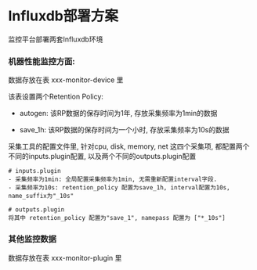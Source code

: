 # Influxdb部署方案

监控平台部署两套Influxdb环境

### 机器性能监控方面:

数据存放在表 xxx-monitor-device 里

该表设置两个Retention Policy:

- autogen: 该RP数据的保存时间为1年, 存放采集频率为1min的数据

- save_1h: 该RP数据的保存时间为一个小时, 存放采集频率为10s的数据

采集工具的配置文件里, 针对cpu, disk, memory, net 这四个采集项, 都配置两个不同的inputs.plugin配置, 以及两个不同的outputs.plugin配置

    # inputs.plugin
    - 采集频率为1min: 全局配置采集频率为1min, 无需重新配置interval字段.
    - 采集频率为10s: retention_policy 配置为save_1h, interval配置为10s, name_suffix为"_10s"

    # outputs.plugin
    将其中 retention_policy 配置为"save_1", namepass 配置为 ["*_10s"]


### 其他监控数据

数据存放在表 xxx-monitor-plugin 里